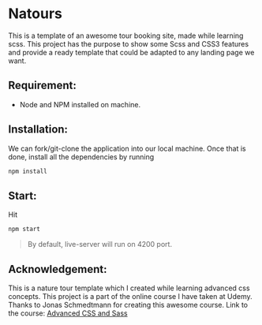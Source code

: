 # Natours

This is a template of an awesome tour booking site, made while learning scss. This project has the purpose to show some Scss and CSS3 features and provide a ready template that could be adapted to any landing page we want.

## Requirement: 

* Node and NPM installed on machine. 

## Installation:

We can fork/git-clone the application into our local machine. Once that is done, install all the dependencies by running

```bash
npm install
```

## Start:

Hit

```bash
npm start
```

> By default, live-server will run on 4200 port. 

## Acknowledgement: 
This is a nature tour template which I created while learning advanced css concepts. This project is a part of the online course I have taken at Udemy. Thanks to Jonas Schmedtmann for creating this awesome course. Link to the course: [Advanced CSS and Sass](https://www.udemy.com/course/advanced-css-and-sass/?ranMID=39197&ranEAID=JVFxdTr9V80&ranSiteID=JVFxdTr9V80-G_M__SBRYzoKC5XByJA.yA&LSNPUBID=JVFxdTr9V80&utm_source=aff-campaign&utm_medium=udemyads)
